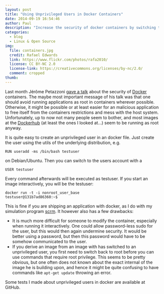 ```yaml
---
layout: post
title: "Using Unprivileged Users in Docker Containers"
date: 2014-09-19 16:54:46
author: Paul
description: "Increase the security of docker containers by switching to an unprivileged user."
categories:  
  - blog
  - Linux & Open Source
img: 
  file: containers.jpg
  credit: Rafael Edwards
  link: https://www.flickr.com/photos/rafa2010/
  license: CC BY-NC 2.0
  license-link: https://creativecommons.org/licenses/by-nc/2.0/
  comment: cropped
thumb:
---
```


Last month Jérôme Petazzoni 
[gave a talk](http://www.slideshare.net/jpetazzo/docker-linux-containers-and-security-does-it-add-up)
about the security of [Docker](https://docker.io) containers. The maybe most important
message of his talk was that one should avoid running applications as root in
containers wherever possible. Otherwise, it might be possible or at least easier
for an malicious application to free itself from the containers restrictions and
mess with the host system. Unfortunately, up to now not many people seem to
bother, and most images at the [Dockerhub](https://registry.hub.docker.com) (at
least the ones I looked at...) seem to be running as root anyway.

It is quite easy to create an unprivileged user in an docker file. Just create
the user using the utils of the underlying distribution, e.g. 

    RUN useradd -ms /bin/bash testuser

on Debian/Ubuntu. Then you can switch to the users account with a 

    USER testuser

Every command afterwards will be executed as testuser. If you start an image
interactively, you will be the testuser:

    docker run -t -i nonroot_user_base
    testuser@131b7ad86360:~$

This is fine if you are shipping an application with docker, as I do with my
simulation program
[scrm](https://github.com/scrm/scrm-docker/blob/master/Dockerfile). It however
also has a few drawbacks:

- It is much more difficult for someone to modify the container, especially when
  running it interactively. One could allow password-less sudo for the user, but
  this would then again undermine security. It would be better using a password, 
  but then this password would have to be somehow communicated to the user.
- If you derive an image from an image with has switched to an
  unprivileged user, you first need to switch back to root before you can
  use commands that require root privilege. This seems to be pretty obvious, but
  one often does not known about the exact internal of the image he is building
  upon, and hence it might be quite confusing to have commands like `apt-get
  update` throwing an error.

Some tests I made about unprivileged users in docker are available at
GitHub.
